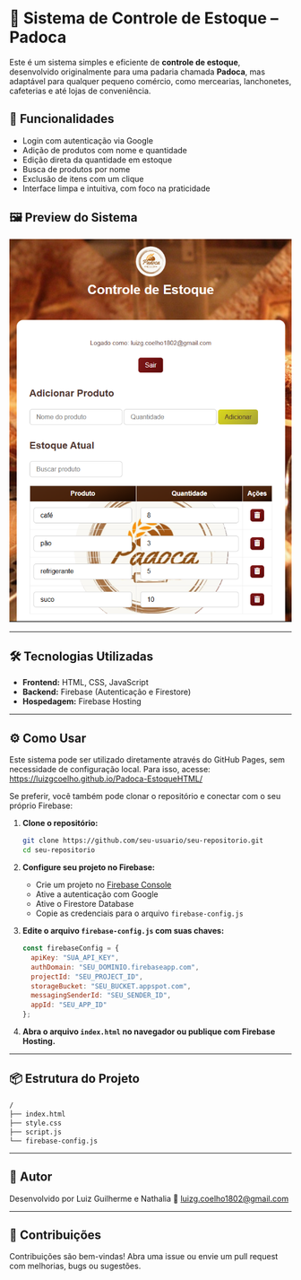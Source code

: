 
# 🥖 Sistema de Controle de Estoque – Padoca

Este é um sistema simples e eficiente de **controle de estoque**, desenvolvido originalmente para uma padaria chamada **Padoca**, mas adaptável para qualquer pequeno comércio, como mercearias, lanchonetes, cafeterias e até lojas de conveniência.

## 🚀 Funcionalidades

- Login com autenticação via Google
- Adição de produtos com nome e quantidade
- Edição direta da quantidade em estoque
- Busca de produtos por nome
- Exclusão de itens com um clique
- Interface limpa e intuitiva, com foco na praticidade

## 🖼️ Preview do Sistema

![Print do Sistema de Estoque Padoca](printEstoque.png)

---

## 🛠️ Tecnologias Utilizadas

- **Frontend:** HTML, CSS, JavaScript
- **Backend:** Firebase (Autenticação e Firestore)
- **Hospedagem:** Firebase Hosting

---

## ⚙️ Como Usar

Este sistema pode ser utilizado diretamente através do GitHub Pages, sem necessidade de configuração local. Para isso, acesse:
https://luizgcoelho.github.io/Padoca-EstoqueHTML/

Se preferir, você também pode clonar o repositório e conectar com o seu próprio Firebase:

1. **Clone o repositório:**

   ```bash
   git clone https://github.com/seu-usuario/seu-repositorio.git
   cd seu-repositorio
   ```

2. **Configure seu projeto no Firebase:**

   - Crie um projeto no [Firebase Console](https://console.firebase.google.com/)
   - Ative a autenticação com Google
   - Ative o Firestore Database
   - Copie as credenciais para o arquivo `firebase-config.js`

3. **Edite o arquivo `firebase-config.js` com suas chaves:**

   ```js
   const firebaseConfig = {
     apiKey: "SUA_API_KEY",
     authDomain: "SEU_DOMINIO.firebaseapp.com",
     projectId: "SEU_PROJECT_ID",
     storageBucket: "SEU_BUCKET.appspot.com",
     messagingSenderId: "SEU_SENDER_ID",
     appId: "SEU_APP_ID"
   };
   ```

4. **Abra o arquivo `index.html` no navegador ou publique com Firebase Hosting.**

---

## 📦 Estrutura do Projeto

```
/
├── index.html
├── style.css
├── script.js
└── firebase-config.js
```

---

## 👤 Autor

Desenvolvido por Luiz Guilherme e Nathalia 
📧 [luizg.coelho1802@gmail.com](mailto:luizg.coelho1802@gmail.com)

---

## 🌟 Contribuições

Contribuições são bem-vindas! Abra uma issue ou envie um pull request com melhorias, bugs ou sugestões.
